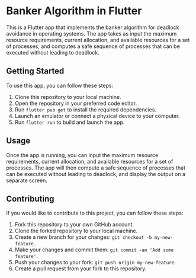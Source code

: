 # Banker Algorithm in Flutter

This is a Flutter app that implements the banker algorithm for deadlock avoidance in operating systems. The app takes as input the maximum resource requirements, current allocation, and available resources for a set of processes, and computes a safe sequence of processes that can be executed without leading to deadlock.

## Getting Started

To use this app, you can follow these steps:

1. Clone this repository to your local machine.
2. Open the repository in your preferred code editor.
3. Run `flutter pub get` to install the required dependencies.
4. Launch an emulator or connect a physical device to your computer.
5. Run `flutter run` to build and launch the app.

## Usage

Once the app is running, you can input the maximum resource requirements, current allocation, and available resources for a set of processes. The app will then compute a safe sequence of processes that can be executed without leading to deadlock, and display the output on a separate screen.

## Contributing

If you would like to contribute to this project, you can follow these steps:

1. Fork this repository to your own GitHub account.
2. Clone the forked repository to your local machine.
3. Create a new branch for your changes: `git checkout -b my-new-feature`.
4. Make your changes and commit them: `git commit -am 'Add some feature'`.
5. Push your changes to your fork: `git push origin my-new-feature`.
6. Create a pull request from your fork to this repository.
